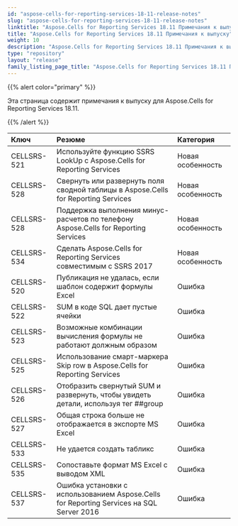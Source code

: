 ```yaml
---
id: "aspose-cells-for-reporting-services-18-11-release-notes"
slug: "aspose-cells-for-reporting-services-18-11-release-notes"
linktitle: "Aspose.Cells for Reporting Services 18.11 Примечания к выпуску"
title: "Aspose.Cells for Reporting Services 18.11 Примечания к выпуску"
weight: 10
description: "Aspose.Cells for Reporting Services 18.11 Примечания к выпуску – the latest updates and fixes."
type: "repository"
layout: "release"
family_listing_page_title: "Aspose.Cells for Reporting Services 18.11 Примечания к выпуску"
---
```

{{% alert color="primary" %}} 

Эта страница содержит примечания к выпуску для Aspose.Cells for Reporting Services 18.11.

{{% /alert %}} 

|**Ключ**|**Резюме**|**Категория**|
|:- |:- |:- |
|CELLSRS-521|Используйте функцию SSRS LookUp с Aspose.Cells for Reporting Services|Новая особенность|
|CELLSRS-528|Свернуть или развернуть поля сводной таблицы в Aspose.Cells for Reporting Services|Новая особенность|
|CELLSRS-528|Поддержка выполнения минус-расчетов по телефону Aspose.Cells for Reporting Services|Новая особенность|
|CELLSRS-534|Сделать Aspose.Cells for Reporting Services совместимым с SSRS 2017|Новая особенность|
|CELLSRS-520|Публикация не удалась, если шаблон содержит формулы Excel|Ошибка|
|CELLSRS-522|SUM в коде SQL дает пустые ячейки|Ошибка|
|CELLSRS-523|Возможные комбинации вычисления формулы не работают должным образом|Ошибка|
|CELLSRS-525|Использование смарт-маркера Skip row в Aspose.Cells for Reporting Services|Ошибка|
|CELLSRS-526|Отобразить свернутый SUM и развернуть, чтобы увидеть детали, используя тег ##group|Ошибка|
|CELLSRS-527|Общая строка больше не отображается в экспорте MS Excel|Ошибка|
|CELLSRS-533|Не удается создать табликс|Ошибка|
|CELLSRS-535|Сопоставьте формат MS Excel с выводом XML|Ошибка|
|CELLSRS-537|Ошибка установки с использованием Aspose.Cells for Reporting Services на SQL Server 2016|Ошибка|

